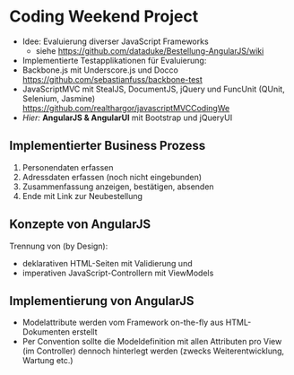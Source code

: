 # Coding Weekend Project 

* Idee: Evaluierung diverser JavaScript Frameworks
   * siehe https://github.com/dataduke/Bestellung-AngularJS/wiki
* Implementierte Testapplikationen für Evaluierung:
 * Backbone.js mit Underscore.js und Docco https://github.com/sebastianfuss/backbone-test
 * JavaScriptMVC mit StealJS, DocumentJS, jQuery und FuncUnit (QUnit, Selenium, Jasmine) https://github.com/realthargor/javascriptMVCCodingWe
 * _Hier:_ __AngularJS & AngularUI__ mit Bootstrap und jQueryUI
 
## Implementierter Business Prozess

1. Personendaten erfassen
2. Adressdaten erfassen (noch nicht eingebunden)
3. Zusammenfassung anzeigen, bestätigen, absenden
4. Ende mit Link zur Neubestellung

## Konzepte von AngularJS

Trennung von (by Design):

* deklarativen HTML-Seiten mit Validierung und
* imperativen JavaScript-Controllern mit ViewModels

## Implementierung von AngularJS

* Modelattribute werden vom Framework on-the-fly aus HTML-Dokumenten erstellt
* Per Convention sollte die Modeldefinition mit allen Attributen pro View (im Controller) dennoch hinterlegt werden (zwecks Weiterentwicklung, Wartung etc.)
